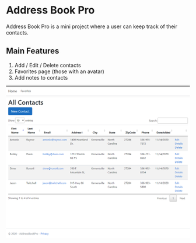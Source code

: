 # Address Book Pro

Address Book Pro is a mini project where a user can keep track of their contacts.

## Main Features

1. Add / Edit / Delete contacts
1. Favorites page (those with an avatar)
1. Add notes to contacts

![Home](https://github.com/mackenzieweaver/AddressBookPro/blob/main/addressbookpro.PNG?raw=true)
